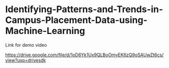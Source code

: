# Identifying-Patterns-and-Trends-in-Campus-Placement-Data-using-Machine-Learning


Link for demo video

https://drive.google.com/file/d/1oD6Yk1Ux9QLBoOmyEK6zQ9oSAUwZt6cs/view?usp=drivesdk
